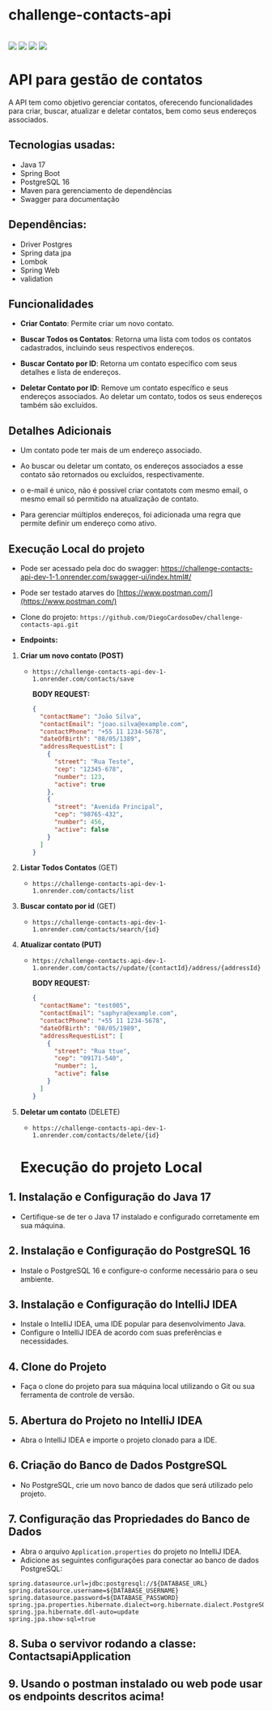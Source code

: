 # challenge-contacts-api

<div>
    <div style="display: inline_block"><br>
    <img src="https://img.shields.io/badge/Java-ED8B00?style=for-the-badge&logo=java&logoColor=white" />
   <img src="https://img.shields.io/badge/Spring-6DB33F?style=for-the-badge&logo=spring&logoColor=white" />
   <img src="https://img.shields.io/badge/MySQL-00000F?style=for-the-badge&logo=mysql&logoColor=white" />
   <img src="https://img.shields.io/badge/IntelliJIDEA-000000.svg?style=for-the-badge&logo=intellij-idea&logoColor=white" />
 </div>
  
# API para gestão de contatos


A API tem como objetivo gerenciar contatos, oferecendo funcionalidades para criar, buscar, atualizar e deletar contatos, bem como seus endereços associados.


## Tecnologias usadas:

- Java 17
- Spring Boot
-  PostgreSQL 16
- Maven para gerenciamento de dependências
- Swagger para documentação

## Dependências:

- Driver Postgres
- Spring data jpa
- Lombok
- Spring Web
- validation



## Funcionalidades

- **Criar Contato**: Permite criar um novo contato.
  
- **Buscar Todos os Contatos**: Retorna uma lista com todos os contatos cadastrados, incluindo seus respectivos endereços.
  
- **Buscar Contato por ID**: Retorna um contato específico com seus detalhes e lista de endereços.
  
- **Deletar Contato por ID**: Remove um contato específico e seus endereços associados. Ao deletar um contato, todos os seus endereços também são excluídos.

## Detalhes Adicionais

- Um contato pode ter mais de um endereço associado.
  
- Ao buscar ou deletar um contato, os endereços associados a esse contato são retornados ou excluídos, respectivamente.
- o e-mail é unico, não é possivel criar contatots com mesmo email, o mesmo email só permitido na atualização de contato. 
- Para gerenciar múltiplos endereços, foi adicionada uma regra que permite definir um endereço como ativo.


## Execução Local do projeto

- Pode ser acessado pela doc do swagger:  https://challenge-contacts-api-dev-1-1.onrender.com/swagger-ui/index.html#/
- Pode ser testado atarves do [https://www.postman.com/](https://www.postman.com/)
- Clone do projeto: `https://github.com/DiegoCardosoDev/challenge-contacts-api.git`


- **Endpoints:**
    
1. **Criar um novo contato (POST)**
   - `https://challenge-contacts-api-dev-1-1.onrender.com/contacts/save`
  
     
     **BODY REQUEST:**
     ```json
     {
       "contactName": "João Silva",
       "contactEmail": "joao.silva@example.com",
       "contactPhone": "+55 11 1234-5678",
       "dateOfBirth": "08/05/1389",
       "addressRequestList": [
         {
           "street": "Rua Teste",
           "cep": "12345-678",
           "number": 123,
           "active": true
         },
         {
           "street": "Avenida Principal",
           "cep": "98765-432",
           "number": 456,
           "active": false
         }
       ]
     }
     ```


2. **Listar Todos Contatos** (GET)
   - `https://challenge-contacts-api-dev-1-1.onrender.com/contacts/list`

3. **Buscar contato por id** (GET)
   - `https://challenge-contacts-api-dev-1-1.onrender.com/contacts/search/{id}`
4. **Atualizar contato (PUT)**
   - `https://challenge-contacts-api-dev-1-1.onrender.com/contacts//update/{contactId}/address/{addressId}`
     
     **BODY REQUEST:**
     ```json
     {
       "contactName": "test005",
       "contactEmail": "saphyra@example.com",
       "contactPhone": "+55 11 1234-5678",
       "dateOfBirth": "08/05/1989",
       "addressRequestList": [
         {
           "street": "Rua ttue",
           "cep": "09171-540",
           "number": 1,
           "active": false
         }
       ]
     }
     ```

5. **Deletar um contato** (DELETE)
   - `https://challenge-contacts-api-dev-1-1.onrender.com/contacts/delete/{id}`
  


  
   # Execução do projeto Local 

## 1. Instalação e Configuração do Java 17

- Certifique-se de ter o Java 17 instalado e configurado corretamente em sua máquina.

## 2. Instalação e Configuração do PostgreSQL 16

- Instale o PostgreSQL 16 e configure-o conforme necessário para o seu ambiente.

## 3. Instalação e Configuração do IntelliJ IDEA

- Instale o IntelliJ IDEA, uma IDE popular para desenvolvimento Java.
- Configure o IntelliJ IDEA de acordo com suas preferências e necessidades.

## 4. Clone do Projeto

- Faça o clone do projeto para sua máquina local utilizando o Git ou sua ferramenta de controle de versão.

## 5. Abertura do Projeto no IntelliJ IDEA

- Abra o IntelliJ IDEA e importe o projeto clonado para a IDE.

## 6. Criação do Banco de Dados PostgreSQL

- No PostgreSQL, crie um novo banco de dados que será utilizado pelo projeto.

## 7. Configuração das Propriedades do Banco de Dados

- Abra o arquivo `Application.properties` do projeto no IntelliJ IDEA.
- Adicione as seguintes configurações para conectar ao banco de dados PostgreSQL:

```properties
spring.datasource.url=jdbc:postgresql://${DATABASE_URL}
spring.datasource.username=${DATABASE_USERNAME}
spring.datasource.password=${DATABASE_PASSWORD}
spring.jpa.properties.hibernate.dialect=org.hibernate.dialect.PostgreSQLDialect
spring.jpa.hibernate.ddl-auto=update
spring.jpa.show-sql=true
```

## 8. Suba o servivor rodando a classe: ContactsapiApplication

## 9. Usando o postman instalado ou web pode usar os endpoints descritos acima!








  


